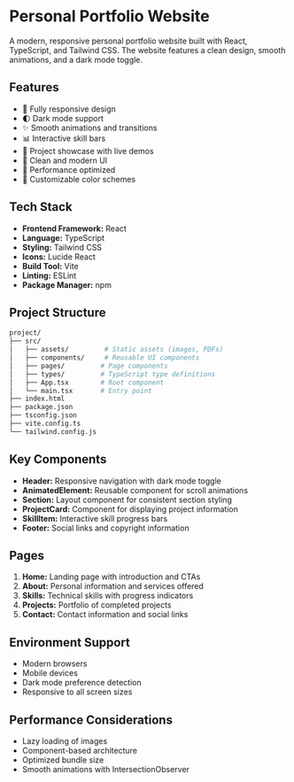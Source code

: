 # Personal Portfolio Website

A modern, responsive personal portfolio website built with React, TypeScript, and Tailwind CSS. The website features a clean design, smooth animations, and a dark mode toggle.

## Features

- 📱 Fully responsive design
- 🌓 Dark mode support
- ✨ Smooth animations and transitions
- 📊 Interactive skill bars
- 🎯 Project showcase with live demos
- 📝 Clean and modern UI
- 🚀 Performance optimized
- 🎨 Customizable color schemes

## Tech Stack

- **Frontend Framework:** React
- **Language:** TypeScript
- **Styling:** Tailwind CSS
- **Icons:** Lucide React
- **Build Tool:** Vite
- **Linting:** ESLint
- **Package Manager:** npm

## Project Structure

```bash
project/
├── src/
│   ├── assets/         # Static assets (images, PDFs)
│   ├── components/     # Reusable UI components
│   ├── pages/         # Page components
│   ├── types/         # TypeScript type definitions
│   ├── App.tsx        # Root component
│   └── main.tsx       # Entry point
├── index.html
├── package.json
├── tsconfig.json
├── vite.config.ts
└── tailwind.config.js
```

## Key Components

- **Header:** Responsive navigation with dark mode toggle
- **AnimatedElement:** Reusable component for scroll animations
- **Section:** Layout component for consistent section styling
- **ProjectCard:** Component for displaying project information
- **SkillItem:** Interactive skill progress bars
- **Footer:** Social links and copyright information

## Pages

1. **Home:** Landing page with introduction and CTAs
2. **About:** Personal information and services offered
3. **Skills:** Technical skills with progress indicators
4. **Projects:** Portfolio of completed projects
5. **Contact:** Contact information and social links


## Environment Support

- Modern browsers
- Mobile devices
- Dark mode preference detection
- Responsive to all screen sizes

## Performance Considerations

- Lazy loading of images
- Component-based architecture
- Optimized bundle size
- Smooth animations with IntersectionObserver
